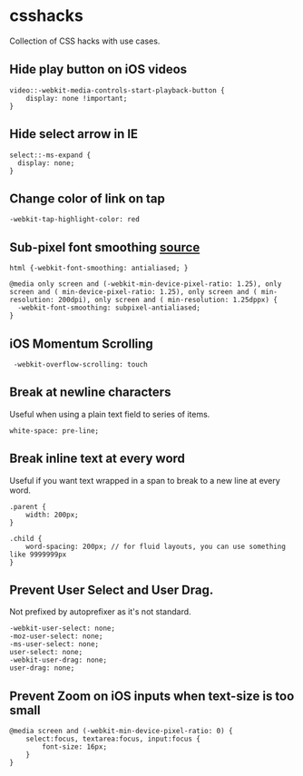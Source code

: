 # csshacks
Collection of CSS hacks with use cases.

## Hide play button on iOS videos

    video::-webkit-media-controls-start-playback-button {
        display: none !important;
    }
	  
## Hide select arrow in IE

    select::-ms-expand {
  	  display: none;
    }
    
## Change color of link on tap
    -webkit-tap-highlight-color: red

    
## Sub-pixel font smoothing [source](https://www.mobomo.com/2014/5/better-font-smoothing-in-chrome-on-mac-os-x/)

    html {-webkit-font-smoothing: antialiased; } 

    @media only screen and (-webkit-min-device-pixel-ratio: 1.25), only screen and ( min-device-pixel-ratio: 1.25), only screen and ( min-resolution: 200dpi), only screen and ( min-resolution: 1.25dppx) {
      -webkit-font-smoothing: subpixel-antialiased; 
    } 

## iOS Momentum Scrolling
     -webkit-overflow-scrolling: touch

## Break at newline characters
Useful when using a plain text field to series of items.

	white-space: pre-line;

## Break inline text at every word
Useful if you want text wrapped in a span to break to a new line at every word.

	.parent {
		width: 200px;
	}
	
	.child {
		word-spacing: 200px; // for fluid layouts, you can use something like 9999999px
	}

## Prevent User Select and User Drag.
Not prefixed by autoprefixer as it's not standard.

	-webkit-user-select: none;
  	-moz-user-select: none;
  	-ms-user-select: none;
  	user-select: none;
  	-webkit-user-drag: none;
  	user-drag: none;

## Prevent Zoom on iOS inputs when text-size is too small
    @media screen and (-webkit-min-device-pixel-ratio: 0) {
	    select:focus, textarea:focus, input:focus {
	        font-size: 16px;
	    }
    }
